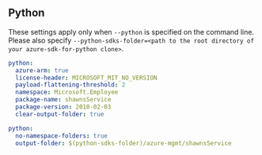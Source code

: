 ## Python

These settings apply only when `--python` is specified on the command line.
Please also specify `--python-sdks-folder=<path to the root directory of your azure-sdk-for-python clone>`.

```yaml $(python)
python:
  azure-arm: true
  license-header: MICROSOFT_MIT_NO_VERSION
  payload-flattening-threshold: 2
  namespace: Microsoft.Employee
  package-name: shawnsService
  package-version: 2010-02-03
  clear-output-folder: true
```

```yaml $(python)
python:
  no-namespace-folders: true
  output-folder: $(python-sdks-folder)/azure-mgmt/shawnsService
```
